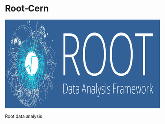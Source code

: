 # Root-Cern

<p align="center">
  <img with="150" height="290" src="rootlogo.png">
</p>

Root data analysis
